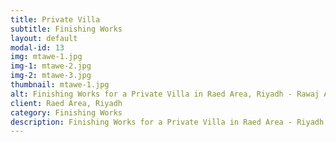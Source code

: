 ```yaml
---
title: Private Villa
subtitle: Finishing Works
layout: default
modal-id: 13
img: mtawe-1.jpg
img-1: mtawe-2.jpg
img-2: mtawe-3.jpg
thumbnail: mtawe-1.jpg
alt: Finishing Works for a Private Villa in Raed Area, Riyadh - Rawaj Alitaqan Consturcion Company in KSA
client: Raed Area, Riyadh
category: Finishing Works
description: Finishing Works for a Private Villa in Raed Area - Riyadh made by our team.
---
```

